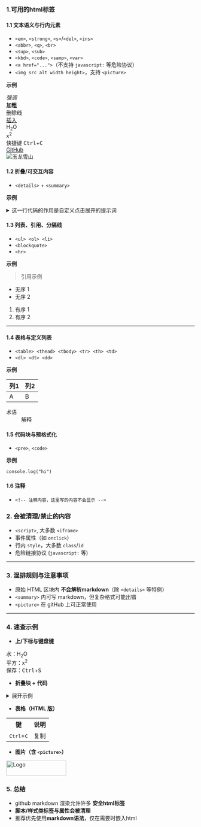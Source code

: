 <!--
本文描述内容：本文整理了gitHub中常见可用的html标签、限制和示例
本文归属项目：`OpenNotes`
本文修订状态：定稿
-->


### 1.可用的html标签

#### 1.1 文本语义与行内元素

- `<em>`, `<strong>`, `<s>`/`<del>`, `<ins>`
- `<abbr>`, `<q>`, `<br>`
- `<sup>`, `<sub>`
- `<kbd>`, `<code>`, `<samp>`, `<var>`
- `<a href="...">`（不支持 `javascript:` 等危险协议）
- `<img src alt width height>`，支持 `<picture>`

**示例**

<em>强调</em>  
<strong>加粗</strong>  
<del>删除线</del>  
<ins>插入</ins>  
H<sub>2</sub>O  
x<sup>2</sup>  
快捷键 <kbd>Ctrl</kbd>+<kbd>C</kbd>  
<a href="https://github.com">GitHub</a>  
<img src="https://upload.wikimedia.org/wikipedia/commons/thumb/c/c8/Yulong_mount.jpg/1200px-Yulong_mount.jpg" alt="玉龙雪山" width="auto"   height="auto">

#### 1.2 折叠/可交互内容

- `<details>` + `<summary>`

**示例**

<details>
  <summary>这一行代码的作用是自定义点击展开的提示词</summary>

  ##### 这里可以写 Markdown
  也可以放代码块：

  ```ruby
  puts "Hello"
  ```
</details>

#### 1.3 列表、引用、分隔线
- `<ul> <ol> <li>`
- `<blockquote>`
- `<hr>`

**示例**

<blockquote>引用示例</blockquote>  

<ul>
<li>无序 1</li>
<li>无序 2</li>
</ul>

<ol>
<li>有序 1</li>
<li>有序 2</li>
</ol>

<hr>

#### 1.4 表格与定义列表

- `<table> <thead> <tbody> <tr> <th> <td>`
- `<dl> <dt> <dd>`

**示例**

<table>
  <thead>
    <tr>
      <th>列1</th>
      <th>列2</th>
    </tr>
  </thead>
  <tbody>
    <tr>
      <td>A</td>
      <td>B</td>
    </tr>
  </tbody>
</table>

<dl>
  <dt>术语</dt>
  <dd>解释</dd>
</dl>

#### 1.5 代码块与预格式化

- `<pre>`, `<code>`

**示例**

<pre><code>console.log("hi")</code></pre>

#### 1.6 注释

- `<!-- 注释内容，这里写的内容不会显示 -->`

### 2. 会被清理/禁止的内容

- `<script>`, 大多数 `<iframe>`
- 事件属性（如 `onclick`）
- 行内 `style`，大多数 `class`/`id`
- 危险链接协议 (`javascript:` 等)

---

### 3. 混排规则与注意事项
- 原始 HTML 区块内 **不会解析markdown**（除 `<details>` 等特例）
- `<summary>` 内可写 markdown，但复杂格式可能出错
- `<picture>` 在 gitHub 上可正常使用

---

### 4. 速查示例

- **上/下标与键盘键**

水：H<sub>2</sub>O  
平方：x<sup>2</sup>  
保存：<kbd>Ctrl</kbd>+<kbd>S</kbd>  

- **折叠块 + 代码**

<details>
  <summary>展开示例</summary>

  ```python
  print("hello, gitHub!")
  ```
</details>

- **表格（HTML 版）**

<table>
  <tr>
    <th>键</th>
    <th>说明</th>
  </tr>
  <tr>
    <td><kbd>Ctrl</kbd>+<kbd>C</kbd></td>
    <td>复制</td>
  </tr>
</table>

- **图片（含 `<picture>`）**

<picture>
  <source media="(prefers-color-scheme: dark)" srcset="dark.png">
  <source media="(prefers-color-scheme: light)" srcset="light.png">
  <img src="light.png" alt="Logo" width="160" height="40">
</picture>

### 5. 总结

- github markdown 渲染允许许多 **安全html标签**
- **脚本/样式类标签与属性会被清理**
- 推荐优先使用**markdown语法**，仅在需要时嵌入html

